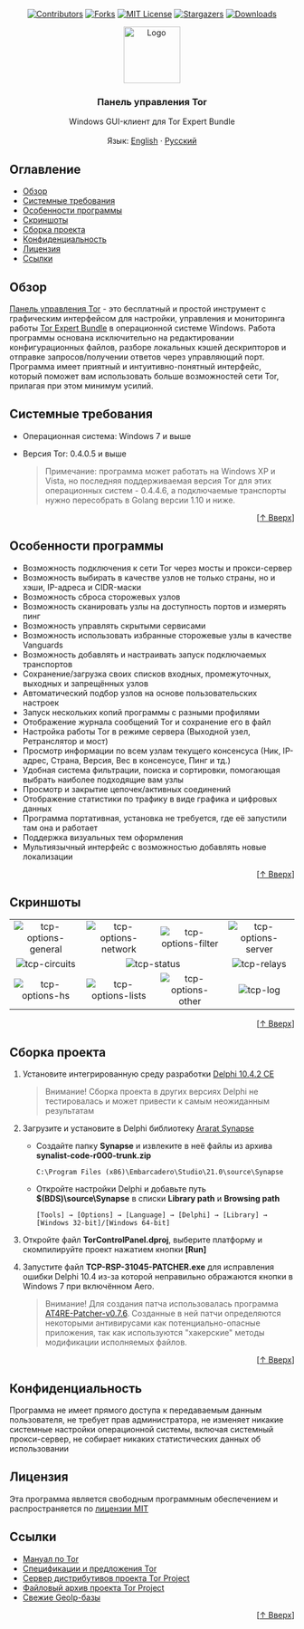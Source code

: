 <a name="readme-top"></a>
<div align="center">

[![Contributors](https://img.shields.io/github/contributors/abysshint/tor-control-panel.svg?style=for-the-badge)](https://github.com/abysshint/tor-control-panel/graphs/contributors)
[![Forks](https://img.shields.io/github/forks/abysshint/tor-control-panel.svg?style=for-the-badge)](https://github.com/abysshint/tor-control-panel/network/members)
[![MIT License](https://img.shields.io/github/license/abysshint/tor-control-panel.svg?style=for-the-badge)](https://github.com/abysshint/tor-control-panel/blob/main/LICENSE)
[![Stargazers](https://img.shields.io/github/stars/abysshint/tor-control-panel.svg?style=for-the-badge)](https://github.com/abysshint/tor-control-panel/stargazers)
[![Downloads](https://img.shields.io/github/downloads/abysshint/tor-control-panel/total.svg?style=for-the-badge)](https://github.com/abysshint/tor-control-panel/releases)

</div>

<div align="center">
  <a href="https://github.com/abysshint/tor-control-panel"><img src="https://raw.githubusercontent.com/abysshint/tor-control-panel/main/images/common/tcp-logo.png" alt="Logo" width="100" height="100"></a>
  <h3 align="center">Панель управления Tor</h3>
  <p align="center">
    Windows GUI-клиент для Tor Expert Bundle
    <br />
    <br />
    Язык: 
	  <a href="https://github.com/abysshint/tor-control-panel#readme-top">English</a> · 
      <a href="https://github.com/abysshint/tor-control-panel/blob/main/README.ru.md#readme-top">Русский</a>
  </p>
</div>

## Оглавление

* [Обзор](#обзор)
* [Системные требования](#системные-требования)
* [Особенности программы](#особенности-программы)
* [Скриншоты](#скриншоты)
* [Сборка проекта](#сборка-проекта)
* [Конфиденциальность](#конфиденциальность)
* [Лицензия](#лицензия)
* [Ссылки](#ссылки)

## Обзор
<u>Панель управления Tor</u> - это бесплатный и простой инструмент с графическим интерфейсом для настройки, управления и мониторинга работы [Tor Expert Bundle](https://www.torproject.org/download/tor/) в операционной системе Windows. Работа программы основана исключительно на редактировании конфигурационных файлов, разборе локальных кэшей дескрипторов и отправке запросов/получении ответов через управляющий порт. Программа имеет приятный и интуитивно-понятный интерфейс, который поможет вам использовать больше возможностей сети Tor, прилагая при этом минимум усилий.

## Системные требования
* Операционная система: Windows 7 и выше
* Версия Tor: 0.4.0.5 и выше

    > Примечание: программа может работать на Windows XP и Vista, но последняя поддерживаемая версия Tor для этих операционных систем - 0.4.4.6, а подключаемые транспорты нужно пересобрать в Gоlang версии 1.10 и ниже.
<p align="right">[<a href="#readme-top">↑ Вверх</a>]</p>

## Особенности программы
* Возможность подключения к сети Tor через мосты и прокси-сервер
* Возможность выбирать в качестве узлов не только страны, но и хэши, IP-адреса и CIDR-маски
* Возможность сброса сторожевых узлов
* Возможность сканировать узлы на доступность портов и измерять пинг
* Возможность управлять скрытыми сервисами
* Возможность использовать избранные сторожевые узлы в качестве Vanguards
* Возможность добавлять и настраивать запуск подключаемых транспортов
* Сохранение/загрузка своих списков входных, промежуточных, выходных и запрещённых узлов
* Автоматический подбор узлов на основе пользовательских настроек
* Запуск нескольких копий программы с разными профилями
* Отображение журнала сообщений Tor и сохранение его в файл
* Настройка работы Tor в режиме сервера (Выходной узел, Ретранслятор и мост)
* Просмотр информации по всем узлам текущего консенсуса (Ник, IP-адрес, Страна, Версия, Вес в консенсусе, Пинг и тд.)
* Удобная система фильтрации, поиска и сортировки, помогающая выбрать наиболее подходящие вам узлы
* Просмотр и закрытие цепочек/активных соединений
* Отображение статистики по трафику в виде графика и цифровых данных
* Программа портативная, установка не требуется, где её запустили там она и работает
* Поддержка визуальных тем оформления
* Мультиязычный интерфейс с возможностью добавлять новые локализации
<p align="right">[<a href="#readme-top">↑ Вверх</a>]</p>

## Скриншоты
<table border="0">
  <tr align="center">
    <td><img src="https://raw.githubusercontent.com/abysshint/tor-control-panel/main/images/russian/tcp-options-general.png" alt="tcp-options-general"></td>	
    <td><img src="https://raw.githubusercontent.com/abysshint/tor-control-panel/main/images/russian/tcp-options-network.png" alt="tcp-options-network"></td>  
    <td><img src="https://raw.githubusercontent.com/abysshint/tor-control-panel/main/images/russian/tcp-options-filter.png" alt="tcp-options-filter"></td>
    <td><img src="https://raw.githubusercontent.com/abysshint/tor-control-panel/main/images/russian/tcp-options-server.png" alt="tcp-options-server"></td>	
  </tr>
  <tr align="center">
    <td><img src="https://raw.githubusercontent.com/abysshint/tor-control-panel/main/images/russian/tcp-circuits.png" alt="tcp-circuits"></td>
    <td colspan="2"><img src="https://raw.githubusercontent.com/abysshint/tor-control-panel/main/images/russian/tcp-status.png" alt="tcp-status"></td>
    <td><img src="https://raw.githubusercontent.com/abysshint/tor-control-panel/main/images/russian/tcp-relays.png" alt="tcp-relays"></td>
  </tr>
  <tr align="center">
    <td><img src="https://raw.githubusercontent.com/abysshint/tor-control-panel/main/images/russian/tcp-options-hs.png" alt="tcp-options-hs"><br /></td>
    <td><img src="https://raw.githubusercontent.com/abysshint/tor-control-panel/main/images/russian/tcp-options-lists.png" alt="tcp-options-lists"></td>
    <td><img src="https://raw.githubusercontent.com/abysshint/tor-control-panel/main/images/russian/tcp-options-other.png" alt="tcp-options-other"></td>
     <td><img src="https://raw.githubusercontent.com/abysshint/tor-control-panel/main/images/russian/tcp-log.png" alt="tcp-log"></td>	
  </tr>
</table>
<p align="right">[<a href="#readme-top">↑ Вверх</a>]</p>

## Сборка проекта
1. Установите интегрированную среду разработки [Delphi 10.4.2 CE](https://www.embarcadero.com/ru/products/delphi/starter/free-download)
    > Внимание! Сборка проекта в других версиях Delphi не тестировалась и может привести к самым неожиданным результатам
2. Загрузите и установите в Delphi библиотеку [Ararat Synapse](https://sourceforge.net/p/synalist/code/HEAD/tree/trunk/)

    * Создайте папку **Synapse** и извлеките в неё файлы из архива **synalist-code-r000-trunk.zip**
	
      `C:\Program Files (x86)\Embarcadero\Studio\21.0\source\Synapse`
	  
    * Откройте настройки Delphi и добавьте путь **$(BDS)\source\Synapse** в списки **Library path** и **Browsing path**
	
      `[Tools] → [Options] → [Language] → [Delphi] → [Library] → [Windows 32-bit]/[Windows 64-bit]`
	  
3. Откройте файл **TorControlPanel.dproj**, выберите платформу и скомпилируйте проект нажатием кнопки **[Run]**
4. Запустите файл **TCP-RSP-31045-PATCHER.exe** для исправления ошибки Delphi 10.4 из-за которой неправильно ображаются кнопки в Windows 7 при включённом Aero.
    > Внимание! Для создания патча использовалась программа [AT4RE-Patcher-v0.7.6](https://github.com/anomous/AT4RE-Patcher-Windows). Созданные в ней патчи определяются некоторыми антивирусами как потенциально-опасные приложения, так как используются "хакерские" методы модификации исполняемых файлов.
<p align="right">[<a href="#readme-top">↑ Вверх</a>]</p>

## Конфиденциальность
Программа не имеет прямого доступа к передаваемым данным пользователя, не требует прав администратора, не изменяет никакие системные настройки операционной системы, включая системный прокси-сервер, не собирает никаких статистических данных об использовании

## Лицензия
Эта программа является свободным программным обеспечением и распространяется по [лицензии MIT](https://github.com/abysshint/tor-control-panel/blob/main/LICENSE)

## Ссылки
* [Мануал по Tor](https://man.archlinux.org/man/tor.1)
* [Спецификации и предложения Tor](https://gitlab.torproject.org/tpo/core/torspec)
* [Сервер дистрибутивов проекта Tor Project](https://dist.torproject.org/)
* [Файловый архив проекта Tor Project](https://archive.torproject.org/tor-package-archive/)
* [Свежие GeoIp-базы](https://gitlab.torproject.org/tpo/network-health/metrics/geoip-data/-/packages)
<p align="right">[<a href="#readme-top">↑ Вверх</a>]</p>
